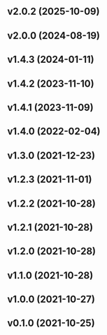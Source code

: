## v2.0.2 (2025-10-09)

## v2.0.0 (2024-08-19)

## v1.4.3 (2024-01-11)

## v1.4.2 (2023-11-10)

## v1.4.1 (2023-11-09)

## v1.4.0 (2022-02-04)

## v1.3.0 (2021-12-23)

## v1.2.3 (2021-11-01)

## v1.2.2 (2021-10-28)

## v1.2.1 (2021-10-28)

## v1.2.0 (2021-10-28)

## v1.1.0 (2021-10-28)

## v1.0.0 (2021-10-27)

## v0.1.0 (2021-10-25)

